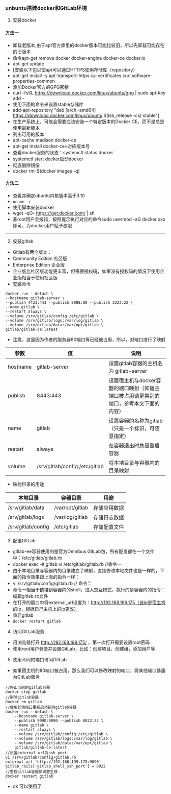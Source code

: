 ### unbuntu搭建docker和GitLab环境
1. 安装docker
#### 方法一
* 卸载老版本,由于apt官方库里的docker版本可能比较旧，所以先卸载可能存在的旧版本
* 命令apt-get remove docker docker-engine docker-ce docker.io
* apt-get update
* [安装以下包以使apt可以通过HTTPS使用存储库（repository）
* apt-get install -y apt-transport-https ca-certificates curl software-properties-common
* 添加Docker官方的GPG密钥
* curl -fsSL https://download.docker.com/linux/ubuntu/gpg | sudo apt-key add -
* 使用下面的命令来设置stable存储库
* add-apt-repository "deb [arch=amd64] https://download.docker.com/linux/ubuntu $(lsb_release -cs) stable"]
* 在生产系统上，可能会需要应该安装一个特定版本的Docker CE，而不是总是使用最新版本
* 列出可用的版本
* apt-cache madison docker-ce
* apt-get install docker-ce=对应版本号
* 查看docker服务的状态：systemctl status docker
* systemctl start docker启动docker
* 彻底删除镜像
* docker rmi $(docker images -q)
#### 方法二
* 查看并确定ubuntu内核版本高于3.10
* `uname -r`
* 使用脚本安装docker
* wget -qO- https://get.docker.com/ | sh
* 非root用户会报错，按照提示执行对应的命令sudo usermod -aG docker xxx即可，为docker用户赋予权限
---
2. 安装gitlab
* Gitlab有两个版本：
* Community Edition 社区版
* Enterprise Edition 企业版
* 企业版比社区版功能更丰富，但需要授权码，如果没有授权码的情况下使用企业版相当于使用社区版
* 安装命令
```
docker run --detach \
--hostname gitlab-server \
--publish 4433:443 --publish 8088:80 --publish 2222:22 \
--name gitlab \
--restart always \
--volume /srv/gitlab/config:/etc/gitlab \
--volume /srv/gitlab/logs:/var/log/gitlab \
--volume /srv/gitlab/data:/var/opt/gitlab \
gitlab/gitlab-ce:latest
```
* 注意，这里因为作者的服务器80端口等已经被占用，所以，对端口进行了映射

|参数|值|说明|
|---|---|---|
|hostname|gitlab-server|设置gitlab容器的主机名为 gitlab-server|
|publish|8443:443|设置宿主机与docker容器的端口映射（如宿主端口被占用请更换别的端口，参考本文下面的内容）|
|name|gitlab|设置容器的名称为gitlab（只是一个标识，可随意指定）|
|restart|always|在容器退出时总是重启容器|
|volume|/srv/gitlab/config:/etc/gitlab|将本地目录与容器内的目录映射|

* 映射目录的用途

|本地目录|容器目录|用途|
|----|----|----|
|/srv/gitlab/data|/var/opt/gitlab|存储应用数据|
|/srv/gitlab/logs|/var/log/gitlab|存储日志数据|
|/srv/gitlab/config|/etc/gitlab|存储配置文件|

3. 配置GitLab
* gitlab-ee容器使用的是官方Omnibus GitLab包，所有配置都在一个文件中：/etc/gitlab/gitlab.rb
* docker exec -it gitlab vi /etc/gitlab/gitlab.rb //命令一
* 由于本地目录与容器内的目录建立了映射，直接修改本地文件也是一样的，下面的指令效果跟上面的指令一样：
* vi /srv/gitlab/config/gitlab.rb	//  命令二  
* 命令一相当于链接到容器内的shell，进入交互模式，执行的是容器内的指令：编辑gitlab.rb文件
* 在打开的窗口中将external_url设置为：http://192.168.199.175（该ip是宿主机的ip，根据自己主机上的ip更改）
* 重启gitlab
* `docker restart gitlab`
4. 访问GitLab服务
* 用浏览器打开 http://192.168.199.175/ ，第一次打开需要设置root密码
* 使用root用户登录并设置GitLab，比如：创建项目，创建组，添加用户等
5. 使用不同的端口访问GitLab
* 如果宿主机的80端口被占用，那么我们可以修改映射的端口，将其他端口暴露为GitLab服务
```angular2
//停止当前的gitlab容器
docker stop gitlab
//删除gitlab容器
docker rm gitlab
//使用其他端口重新启动新的gitlab容器
docker run --detach \
	--hostname gitlab-server \
	--publish 9090:9090 --publish 8022:22 \
	--name gitlab \
	--restart always \
	--volume /srv/gitlab/config:/etc/gitlab \
	--volume /srv/gitlab/logs:/var/log/gitlab \
	--volume /srv/gitlab/data:/var/opt/gitlab \
	gitlab/gitlab-ce:latest
//设置external_url及ssh_port
vi /srv/gitlab/config/gitlab.rb
external_url 'http://192.168.199.175:9090'
gitlab_rails['gitlab_shell_ssh_port'] = 8022
//重启gitlab容器使设置生效
docker restart gitlab
```
* ok 可以使用了










